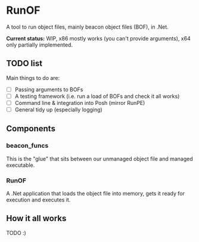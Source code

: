# RunOF

A tool to run object files, mainly beacon object files (BOF), in .Net.

**Current status:** WIP, x86 mostly works (you can't provide arguments), x64 only partially implemented.

## TODO list

Main things to do are:

 - [ ] Passing arguments to BOFs
 - [ ] A testing framework (i.e. run a load of BOFs and check it all works)
 - [ ] Command line & integration into Posh (mirror RunPE)
 - [ ] General tidy up (especially logging)

## Components

### beacon_funcs

This is the "glue" that sits between our unmanaged object file and managed executable.

### RunOF

A .Net application that loads the object file into memory, gets it ready for execution and executes it.

## How it all works

TODO :)

